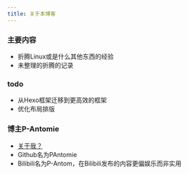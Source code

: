 ```yaml
---
title: 关于本博客
---
```

### 主要内容

- 折腾Linux或是什么其他东西的经验
- 未整理的折腾的记录

### todo

- 从Hexo框架迁移到更高效的框架
- 优化布局排版

### 博主P-Antomie

- [关于我？](antomie.pages.dev/myexp)
- Github名为PAntomie
- Bilibili名为P-Antom，在Bilibili发布的内容更偏娱乐而非实用
